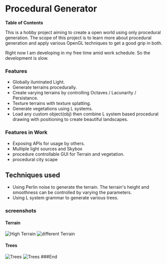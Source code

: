 # Procedural Generator

**Table of Contents**

This is a hobby project aiming to create a open world using only procedural generation. The scope of this project is to learn more about procedural generation and apply various OpenGL techniques to get a good grip  in both.

Right now I am developing in my free time amid work schedule. So the development is slow.

### Features

- Globally iluminated Light.
- Generate terrains procedurally.
- Create varying terrains by controlling  Octaves / Lacunarity / Persistance. 
- Texture terrains with texture splatting.
- Generate vegetations using L systems.
- Load any custom object(obj) then combine L system based procedural drawing with positioning to create beautiful landscapes.

### Features in Work
- Exposing APIs for usage by others.
- Multiple light sources and Skybox
- procedure controllable GUI for Terrain and vegetation.
- procedural city scape

## Techniques used

- Using Perlin noise to generate the terrain. The terrain's height and smoothness can be controlled by varying the parameters. 
- Using L system grammar to generate various trees.

### screenshots
#### Terrain
![High Terrain]("https://github.com/VigneshwarJ/ProceduralGenerator/tree/master/screenshots/High.gif")
![different Terrain]("https://github.com/VigneshwarJ/ProceduralGenerator/tree/master/screenshots/low.gif")
#### Trees
![Trees]("https://github.com/VigneshwarJ/ProceduralGenerator/tree/master/screenshots/tree_0.png")
![Trees]("https://github.com/VigneshwarJ/ProceduralGenerator/tree/master/screenshots/tree_1.png")
###End
